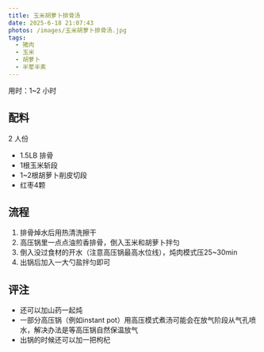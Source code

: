 ```yaml
---
title: 玉米胡萝卜排骨汤
date: 2025-6-18 21:07:43
photos: /images/玉米胡萝卜排骨汤.jpg
tags:
  - 猪肉
  - 玉米
  - 胡萝卜
  - 半荤半素
---
```


用时：1~2 小时

## 配料

2 人份

- 1.5LB 排骨
- 1根玉米斩段
- 1~2根胡萝卜削皮切段
- 红枣4颗

<!--more-->

## 流程

1. 排骨焯水后用热清洗擦干
2. 高压锅里一点点油煎香排骨，倒入玉米和胡萝卜拌匀
3. 倒入没过食材的开水（注意高压锅最高水位线），炖肉模式压25~30min
4. 出锅后加入一大勺盐拌匀即可

## 评注

- 还可以加山药一起炖
- 一部分高压锅（例如instant pot）用高压模式煮汤可能会在放气阶段从气孔喷水，解决办法是等高压锅自然保温放气
- 出锅的时候还可以加一把枸杞